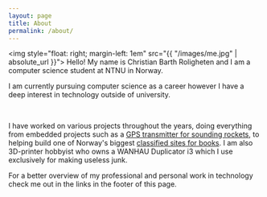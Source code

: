 ```yaml
---
layout: page
title: About
permalink: /about/
---
```

<img style="float: right; margin-left: 1em" src="{{ "/images/me.jpg" | absolute_url }}">
Hello! My name is Christian Barth Roligheten and I am a computer science student at NTNU in Norway.

I am currently pursuing computer science as a career however I have a deep interest in technology outside of university.

<br>

 I have worked on various projects throughout the years, doing everything from embedded projects such as a [GPS transmitter for sounding rockets](https://github.com/Catuna/SoundingRocketGPS), to helping build one of Norway's biggest [classified sites for books](https://ibok.no/). I am also 3D-printer hobbyist who owns a WANHAU Duplicator i3 which I use exclusively for making useless junk.

 For a better overview of my professional and personal work in technology check me out in the links in the footer of this page.
